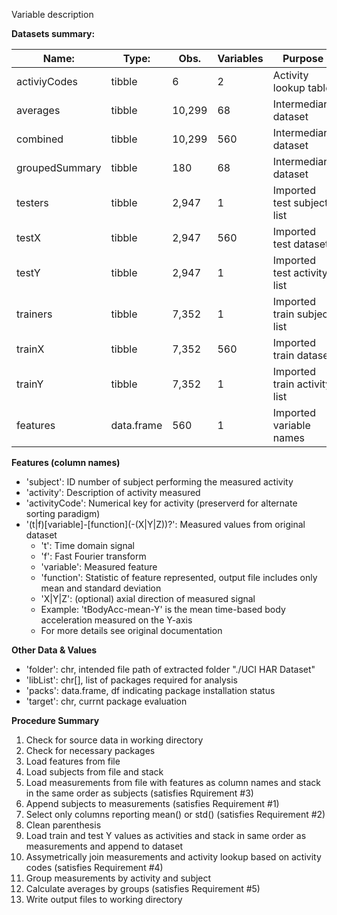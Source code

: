 Variable description


__Datasets summary:__

| Name:          | Type:      | Obs.   | Variables  | Purpose                                        |
|----------------|------------|--------|------------|------------------------------------------------|
| activiyCodes   | tibble     | 6      | 2          | Activity lookup table                          |
| averages       | tibble     | 10,299 | 68         | Intermediary dataset                           |
| combined       | tibble     | 10,299 | 560        | Intermediary dataset                           |
| groupedSummary | tibble     | 180    | 68         | Intermediary dataset                           |
| testers        | tibble     | 2,947  | 1          | Imported test subject list                     |
| testX          | tibble     | 2,947  | 560        | Imported test dataset                          |
| testY          | tibble     | 2,947  | 1          | Imported test activity list                    |
| trainers       | tibble     | 7,352  | 1          | Imported train subject list                    |
| trainX         | tibble     | 7,352  | 560        | Imported train dataset                         |
| trainY         | tibble     | 7,352  | 1          | Imported train activity list                   |
| features       | data.frame | 560    | 1          | Imported variable names                        |

__Features (column names)__
  - 'subject': ID number of subject performing the measured activity
  - 'activity': Description of activity measured
  - 'activityCode': Numerical key for activity (preserverd for alternate sorting paradigm)
  - '(t|f)[variable]-\[function](-(X|Y|Z))?': Measured values from original dataset
    - 't': Time domain signal
    - 'f': Fast Fourier transform
    - 'variable': Measured feature
    - 'function': Statistic of feature represented, output file includes only mean and standard deviation
    - 'X|Y|Z': (optional) axial direction of measured signal
	- Example: 'tBodyAcc-mean-Y' is the mean time-based body acceleration measured on the Y-axis 
	- For more details see original documentation

__Other Data & Values__
  - 'folder':  chr, intended file path of extracted folder "./UCI HAR Dataset"
  - 'libList':  chr[], list of packages required for analysis
  - 'packs': data.frame, df indicating package installation status
  - 'target': chr, currnt package evaluation
    
__Procedure Summary__
1. Check for source data in working directory
1. Check for necessary packages
1. Load features from file 
1. Load subjects from file and stack
1. Load measurements from file with features as column names and stack in the same order as subjects (satisfies Rquirement #3)
1. Append subjects to measurements (satisfies Requirement #1)
1. Select only columns reporting mean() or std() (satisfies Requirement #2)
1. Clean parenthesis
1. Load train and test Y values as activities and stack in same order as measurements and append to dataset
1. Assymetrically join measurements and activity lookup based on activity codes (satisfies Requirement #4)
1. Group measurements by activity and subject
1. Calculate averages by groups (satisfies Requirement #5)
1. Write output files to working directory
